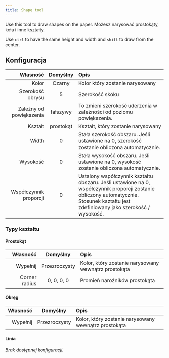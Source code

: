 ```yaml
---
title: Shape tool
---
```


Use this tool to draw shapes on the paper.
Możesz narysować prostokąty, koła i inne kształty.

Use `ctrl` to have the same height and width and `shift` to draw from the center.

## Konfiguracja

|                Własność |  Domyślny | Opis                                                                                                                                                                                                                                  |
| ----------------------: | :-------: | :------------------------------------------------------------------------------------------------------------------------------------------------------------------------------------------------------------------------------------ |
|                   Kolor |   Czarny  | Kolor który zostanie narysowany                                                                                                                                                                                                       |
|        Szerokość obrysu |     5     | Szerokość skoku                                                                                                                                                                                                                       |
| Zależny od powiększenia |  fałszywy | To zmieni szerokość uderzenia w zależności od poziomu powiększenia.                                                                                                                                                   |
|                 Kształt | prostokąt | Kształt, który zostanie narysowany                                                                                                                                                                                                    |
|                   Width |     0     | Stała szerokość obszaru. Jeśli ustawione na 0, szerokość zostanie obliczona automatycznie.                                                                                                            |
|                Wysokość |     0     | Stała wysokość obszaru. Jeśli ustawione na 0, wysokość zostanie obliczona automatycznie.                                                                                                              |
|  Współczynnik proporcji |     0     | Ustalony współczynnik kształtu obszaru. Jeśli ustawione na 0, współczynnik proporcji zostanie obliczony automatycznie. Stosunek kształtu jest zdefiniowany jako szerokość / wysokość. |

### Typy kształtu

#### Prostokąt

|      Własność |    Domyślny   | Opis                                                 |
| ------------: | :-----------: | :--------------------------------------------------- |
|      Wypełnij | Przezroczysty | Kolor, który zostanie narysowany wewnątrz prostokąta |
| Corner radius |   0, 0, 0, 0  | Promień narożników prostokąta                        |

#### Okręg

| Własność |    Domyślny   | Opis                                                 |
| -------: | :-----------: | :--------------------------------------------------- |
| Wypełnij | Przezroczysty | Kolor, który zostanie narysowany wewnątrz prostokąta |

#### Linia

_Brak dostępnej konfiguracji._
